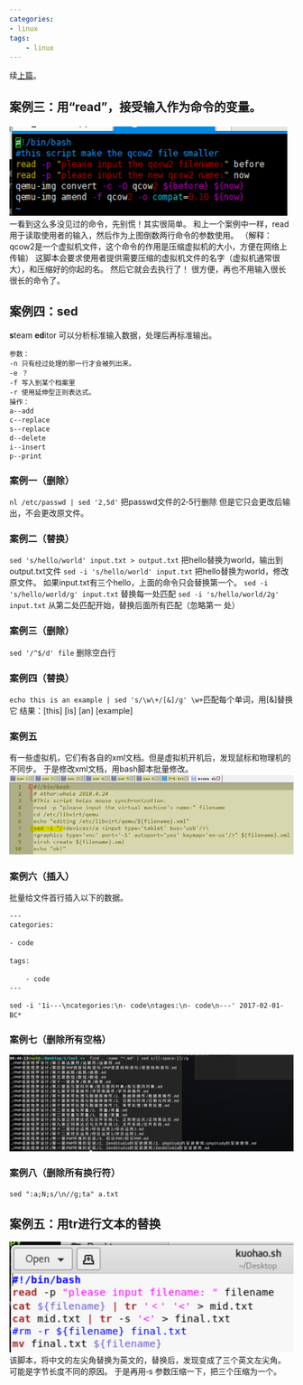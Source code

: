 ```yaml
---
categories:
- linux
tags: 
    - linux
---
```

续[上篇](https://whale3070.github.io/linux/2016/01/01/shell%E5%85%A5%E9%97%A8/)。
## 案例三：用“read”，接受输入作为命令的变量。
![1](https://raw.githubusercontent.com/Whale3070/Whale3070.github.io/master/images/0424/1.PNG)
一看到这么多没见过的命令，先别慌！其实很简单。
和上一个案例中一样，read用于读取使用者的输入，然后作为上图倒数两行命令的参数使用。
（解释：qcow2是一个虚拟机文件，这个命令的作用是压缩虚拟机的大小，方便在网络上传输）
这脚本会要求使用者提供需要压缩的虚拟机文件的名字（虚拟机通常很大），和压缩好的你起的名。
然后它就会去执行了！
很方便，再也不用输入很长很长的命令了。

## 案例四：sed
**s**team **ed**itor
可以分析标准输入数据，处理后再标准输出。
```
参数：
‐n 只有经过处理的那一行才会被列出来。
‐e ？
‐f 写入到某个档案里
‐r 使用延伸型正则表达式。
操作：
a‐‐add
c‐‐replace
s‐‐replace
d‐‐delete
i‐‐insert
p‐‐print
```
### 案例一（删除）
`nl /etc/passwd | sed '2,5d'`
把passwd文件的2‐5行删除
但是它只会更改后输出，不会更改原文件。
### 案例二（替换）
`sed 's/hello/world' input.txt > output.txt`
 把hello替换为world，输出到output.txt文件
`sed ‐i 's/hello/world' input.txt` 把hello替换为world，修改原文件。
如果input.txt有三个hello，上面的命令只会替换第一个。
`sed ‐i 's/hello/world/g' input.txt` 替换每一处匹配
`sed ‐i 's/hello/world/2g' input.txt` 从第二处匹配开始，替换后面所有匹配（忽略第一
处）
### 案例三（删除）
`sed '/^$/d' file` 删除空白行
### 案例四（替换）
`echo this is an example | sed 's/\w\+/[&]/g' \w+`匹配每个单词，用[&]替换它
结果：[this] [is] [an] [example]
### 案例五
有一些虚拟机，它们有各自的xml文档。但是虚拟机开机后，发现鼠标和物理机的不同步。
于是修改xml文档，用bash脚本批量修改。
![2](https://raw.githubusercontent.com/Whale3070/Whale3070.github.io/master/images/0424/2.PNG)

### 案例六（插入）
批量给文件首行插入以下的数据。

```
---
categories:

- code

tags: 

    - code
---
```

`sed -i '1i---\ncategories:\n- code\ntages:\n- code\n---' 2017-02-01-BC*`

### 案例七（删除所有空格）
![4](https://raw.githubusercontent.com/Whale3070/Whale3070.github.io/master/images/0424/4.png)

### 案例八（删除所有换行符）
`sed ":a;N;s/\n//g;ta" a.txt`

## 案例五：用tr进行文本的替换
![3](https://raw.githubusercontent.com/Whale3070/Whale3070.github.io/master/images/0424/3.PNG)
该脚本，将中文的左尖角替换为英文的，替换后，发现变成了三个英文左尖角。
可能是字节长度不同的原因。
于是再用‐s 参数压缩一下，把三个压缩为一个。



